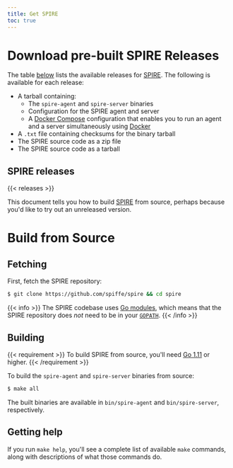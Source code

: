 ```yaml
---
title: Get SPIRE
toc: true
---
```


# Download pre-built SPIRE Releases

The table [below](#spire-releases) lists the available releases for [SPIRE](/spire). The following is available for each release:

* A tarball containing:
  * The `spire-agent` and `spire-server` binaries
  * Configuration for the SPIRE agent and server
  * A [Docker Compose](https://docs.docker.com/compose) configuration that enables you to run an agent and a server simultaneously using [Docker](https://docker.com)
* A `.txt` file containing checksums for the binary tarball
* The SPIRE source code as a zip file
* The SPIRE source code as a tarball

## SPIRE releases

{{< releases >}}

This document tells you how to build [SPIRE](/spire) from source, perhaps because you'd like to try out an unreleased version.

# Build from Source

## Fetching

First, fetch the SPIRE repository:

```bash
$ git clone https://github.com/spiffe/spire && cd spire
```

{{< info >}}
The SPIRE codebase uses [Go modules](https://github.com/golang/go/wiki/Modules), which means that the SPIRE repository does *not* need to be in your [`GOPATH`](https://github.com/golang/go/wiki/GOPATH).
{{< /info >}}

## Building

{{< requirement >}}
To build SPIRE from source, you'll need [Go 1.11](https://golang.org/dl) or higher.
{{< /requirement >}}

To build the `spire-agent` and `spire-server` binaries from source:

```bash
$ make all
```

The built binaries are available in `bin/spire-agent` and `bin/spire-server`, respectively.

## Getting help

If you run `make help`, you'll see a complete list of available `make` commands, along with descriptions of what those commands do.

